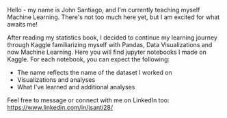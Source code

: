 Hello - my name is John Santiago, and I'm currently teaching myself Machine Learning. There's not too much here yet, but I am excited for what awaits me!

After reading my statistics book, I decided to continue my learning journey through Kaggle familiarizing myself with Pandas, Data Visualizations and now Machine Learning. Here you will find jupyter notebooks I made on Kaggle. For each notebook, you can expect the following:
  - The name reflects the name of the dataset I worked on
  - Visualizations and analyses
  - What I've learned and additional analyses

Feel free to message or connect with me on LinkedIn too:
https://www.linkedin.com/in/jsanti28/
